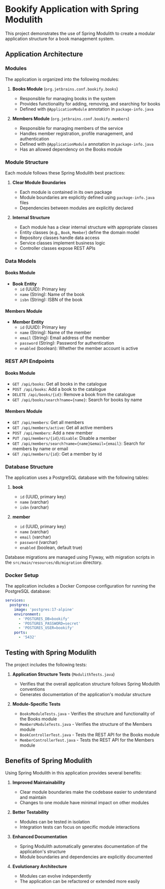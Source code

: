 # Bookify Application with Spring Modulith

This project demonstrates the use of Spring Modulith to create a modular application structure for a book management system.

## Application Architecture

### Modules

The application is organized into the following modules:

1. **Books Module** (`org.jetbrains.conf.bookify.books`)
   - Responsible for managing books in the system
   - Provides functionality for adding, removing, and searching for books
   - Defined with `@ApplicationModule` annotation in `package-info.java`

2. **Members Module** (`org.jetbrains.conf.bookify.members`)
   - Responsible for managing members of the service
   - Handles member registration, profile management, and authentication
   - Defined with `@ApplicationModule` annotation in `package-info.java`
   - Has an allowed dependency on the Books module

### Module Structure

Each module follows these Spring Modulith best practices:

1. **Clear Module Boundaries**
   - Each module is contained in its own package
   - Module boundaries are explicitly defined using `package-info.java` files
   - Dependencies between modules are explicitly declared

2. **Internal Structure**
   - Each module has a clear internal structure with appropriate classes
   - Entity classes (e.g., `Book`, `Member`) define the domain model
   - Repository classes handle data access
   - Service classes implement business logic
   - Controller classes expose REST APIs

### Data Models

#### Books Module
- **Book Entity**
  - `id` (UUID): Primary key
  - `name` (String): Name of the book
  - `isbn` (String): ISBN of the book

#### Members Module
- **Member Entity**
  - `id` (UUID): Primary key
  - `name` (String): Name of the member
  - `email` (String): Email address of the member
  - `password` (String): Password for authentication
  - `enabled` (boolean): Whether the member account is active

### REST API Endpoints

#### Books Module
- `GET /api/books`: Get all books in the catalogue
- `POST /api/books`: Add a book to the catalogue
- `DELETE /api/books/{id}`: Remove a book from the catalogue
- `GET /api/books/search?name={name}`: Search for books by name

#### Members Module
- `GET /api/members`: Get all members
- `GET /api/members/active`: Get all active members
- `POST /api/members`: Add a new member
- `PUT /api/members/{id}/disable`: Disable a member
- `GET /api/members/search?name={name}&email={email}`: Search for members by name or email
- `GET /api/members/{id}`: Get a member by id

### Database Structure

The application uses a PostgreSQL database with the following tables:

1. **book**
   - `id` (UUID, primary key)
   - `name` (varchar)
   - `isbn` (varchar)

2. **member**
   - `id` (UUID, primary key)
   - `name` (varchar)
   - `email` (varchar)
   - `password` (varchar)
   - `enabled` (boolean, default true)

Database migrations are managed using Flyway, with migration scripts in the `src/main/resources/db/migration` directory.

### Docker Setup

The application includes a Docker Compose configuration for running the PostgreSQL database:

```yaml
services:
  postgres:
    image: 'postgres:17-alpine'
    environment:
      - 'POSTGRES_DB=bookify'
      - 'POSTGRES_PASSWORD=secret'
      - 'POSTGRES_USER=bookify'
    ports:
      - '5432'
```

## Testing with Spring Modulith

The project includes the following tests:

1. **Application Structure Tests** (`ModulithTests.java`)
   - Verifies that the overall application structure follows Spring Modulith conventions
   - Generates documentation of the application's modular structure

2. **Module-Specific Tests**
   - `BooksModuleTests.java` - Verifies the structure and functionality of the Books module
   - `MembersModuleTests.java` - Verifies the structure of the Members module
   - `BookControllerTest.java` - Tests the REST API for the Books module
   - `MemberControllerTest.java` - Tests the REST API for the Members module

## Benefits of Spring Modulith

Using Spring Modulith in this application provides several benefits:

1. **Improved Maintainability**
   - Clear module boundaries make the codebase easier to understand and maintain
   - Changes to one module have minimal impact on other modules

2. **Better Testability**
   - Modules can be tested in isolation
   - Integration tests can focus on specific module interactions

3. **Enhanced Documentation**
   - Spring Modulith automatically generates documentation of the application's structure
   - Module boundaries and dependencies are explicitly documented

4. **Evolutionary Architecture**
   - Modules can evolve independently
   - The application can be refactored or extended more easily
